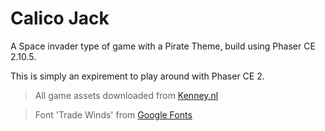 # Calico Jack
A Space invader type of game with a Pirate Theme, build using Phaser CE 2.10.5.

This is simply an expirement to play around with Phaser CE 2.

> All game assets downloaded from [Kenney.nl](https://kenney.nl/)

> Font 'Trade Winds' from [Google Fonts](https://fonts.google.com/)
